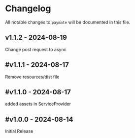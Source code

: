 # Changelog

All notable changes to `paymate` will be documented in this file.

## v1.1.2 - 2024-08-19

Change post request to async

## #v1.1.1 - 2024-08-17

Remove resources/dist file

## #v1.1.0 - 2024-08-17

added assets in ServiceProvider

## #v1.0.0 - 2024-08-14

Initial Release

